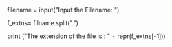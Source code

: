 filename = input("Input the Filename: ")

f_extns= filname.split(".")

print ("The extension of the file is : " + repr(f_extns[-1]))
